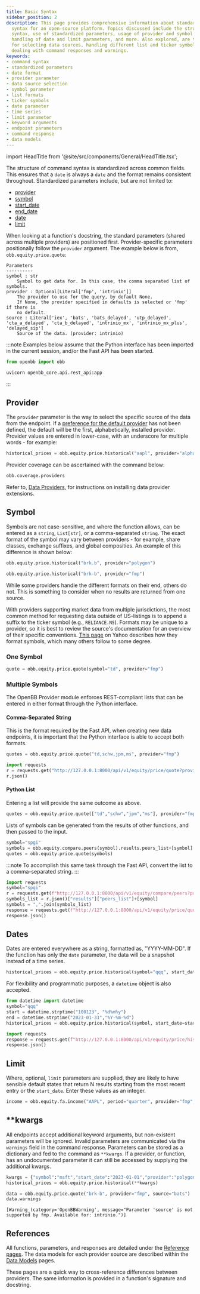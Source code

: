```yaml
---
title: Basic Syntax
sidebar_position: 2
description: This page provides comprehensive information about standardized command
  syntax for an open-source platform. Topics discussed include the structure of command
  syntax, use of standardized parameters, usage of provider and symbol parameters,
  handling of date and limit parameters, and more. Also explored, are the methods
  for selecting data sources, handling different list and ticker symbol formats, and
  dealing with command responses and warnings.
keywords:
- command syntax
- standardized parameters
- date format
- provider parameter
- data source selection
- symbol parameter
- list formats
- ticker symbols
- date parameter
- time series
- limit parameter
- keyword arguments
- endpoint parameters
- command response
- data models
---
```


import HeadTitle from '@site/src/components/General/HeadTitle.tsx';

<HeadTitle title="Basic Syntax - Usage | OpenBB Platform Docs" />

The structure of command syntax is standardized across common fields.  This ensures that a `date` is always a `date` and the format remains consistent throughout.  Standardized parameters include, but are not limited to:

- [provider](#provider)
- [symbol](#symbol)
- [start_date](#dates)
- [end_date](#dates)
- [date](#dates)
- [limit](#limit)

When looking at a function's docstring, the standard parameters (shared across multiple providers) are positioned first.  Provider-specific parameters positionally follow the `provider` argument.  The example below is from, `obb.equity.price.quote`:

```console
Parameters
----------
symbol : str
    Symbol to get data for. In this case, the comma separated list of symbols.
provider : Optional[Literal['fmp', 'intrinio']]
    The provider to use for the query, by default None.
    If None, the provider specified in defaults is selected or 'fmp' if there is
    no default.
source : Literal['iex', 'bats', 'bats_delayed', 'utp_delayed', 'cta_a_delayed', 'cta_b_delayed', 'intrinio_mx', 'intrinio_mx_plus', 'delayed_sip']
    Source of the data. (provider: intrinio)
```

:::note
Examples below assume that the Python interface has been imported in the current session, and/or the Fast API has been started.

```python
from openbb import obb
```

```python
uvicorn openbb_core.api.rest_api:app
```

:::

## Provider

The `provider` parameter is the way to select the specific source of the data from the endpoint.  If a [preference for the default provider](/platform/usage#user-settings) has not been defined, the default will be the first, alphabetically, installed provider. Provider values are entered in lower-case, with an underscore for multiple words - for example:

```python
historical_prices = obb.equity.price.historical("aapl", provider="alpha_vantage")
```

Provider coverage can be ascertained with the command below:

```python
obb.coverage.providers
```

Refer to, [Data Providers](/platform/extensions/data_extensions), for instructions on installing data provider extensions.

## Symbol

Symbols are not case-sensitive, and where the function allows, can be entered as a `string`, `List[str]`, or a comma-separated `string`.  The exact format of the symbol may vary between providers - for example, share classes, exchange suffixes, and global composities.  An example of this difference is shown below:

```python
obb.equity.price.historical("brk.b", provider="polygon")
```

```python
obb.equity.price.historical("brk-b", provider="fmp")
```

While some providers handle the different formats on their end, others do not.  This is something to consider when no results are returned from one source.

With providers supporting market data from multiple jurisdictions, the most common method for requesting data outside of US-listings is to append a suffix to the ticker symbol (e.g., `RELIANCE.NS`).  Formats may be unique to a provider, so it is best to review the source's documentation for an overview of their specific conventions.  [This page](https://help.yahoo.com/kb/SLN2310.html) on Yahoo describes how they format symbols, which many others follow to some degree.

### One Symbol

```python
quote = obb.equity.price.quote(symbol="td", provider="fmp")
```

### Multiple Symbols

The OpenBB Provider module enforces REST-compliant lists that can be entered in either format through the Python interface.

#### Comma-Separated String

This is the format required by the Fast API, when creating new data endpoints, it is important that the Python interface is able to accept both formats.

```python
quotes = obb.equity.price.quote("td,schw,jpm,ms", provider="fmp")
```

```python
import requests
r = requests.get("http://127.0.0.1:8000/api/v1/equity/price/quote?provider=fmp&symbol=td,schw,ms,jpm")
r.json()
```

#### Python List

Entering a list will provide the same outcome as above.

```python
quotes = obb.equity.price.quote(["td","schw","jpm","ms"], provider="fmp")
```

Lists of symbols can be generated from the results of other functions, and then passed to the input.

```python
symbol="spgi"
symbols = obb.equity.compare.peers(symbol).results.peers_list+[symbol]
quotes = obb.equity.price.quote(symbols)
```

:::note
To accomplish this same task through the Fast API, convert the list to a comma-separated string.
:::

```python
import requests
symbol="spgi"
r = requests.get(f"http://127.0.0.1:8000/api/v1/equity/compare/peers?provider=fmp&symbol={symbol}")
symbols_list = r.json()["results"]["peers_list"]+[symbol]
symbols = ",".join(symbols_list)
response = requests.get(f"http://127.0.0.1:8000/api/v1/equity/price/quote?provider=fmp&symbol={symbols}")
response.json()
```

## Dates

Dates are entered everywhere as a string, formatted as, "YYYY-MM-DD".  If the function has only the `date` parameter, the data will be a snapshot instead of a time series.

```python
historical_prices = obb.equity.price.historical(symbol="qqq", start_date="2023-01-10", end_date="2023-01-31", provider="fmp")
```

For flexibility and programmatic purposes, a `datetime` object is also accepted.

```python
from datetime import datetime
symbol="qqq"
start = datetime.strptime("100123", "%d%m%y")
end = datetime.strptime("2023-01-31","%Y-%m-%d")
historical_prices = obb.equity.price.historical(symbol, start_date=start, end_date=end, provider="fmp")
```

```python
import requests
response = requests.get(f"http://127.0.0.1:8000/api/v1/equity/price/historical?provider=fmp&symbol={symbol}&start_date={start}&end_date={end}")
response.json()
```

## Limit

Where, optional, `limit` parameters are supplied, they are likely to have sensible default states that return N results starting from the most recent entry or the `start_date`.  Enter these values as an integer.

```python
income = obb.equity.fa.income("AAPL", period="quarter", provider="fmp", limit=4)
```

## **kwargs

All endpoints accept additional keyword arguments, but non-existent parameters will be ignored.  Invalid parameters are communicated via the `warnings` field in the command response.  Parameters can be stored as a dictionary and fed to the command as `**kwargs`.  If a provider, or function, has an undocumented parameter it can still be accessed by supplying the additional kwargs.

```python
kwargs = {"symbol":"msft","start_date":"2023-01-01","provider":"polygon"}
historical_prices = obb.equity.price.historical(**kwargs)
```

```python
data = obb.equity.price.quote("brk-b", provider="fmp", source="bats")
data.warnings
```

```console
[Warning_(category='OpenBBWarning', message="Parameter 'source' is not supported by fmp. Available for: intrinio.")]
```

## References

All functions, parameters, and responses are detailed under the [Reference pages](/platform/reference).  The data models for each provider source are described within the [Data Models](/platform/data_models) pages.

These pages are a quick way to cross-reference differences between providers.  The same information is provided in a function's signature and docstring.
